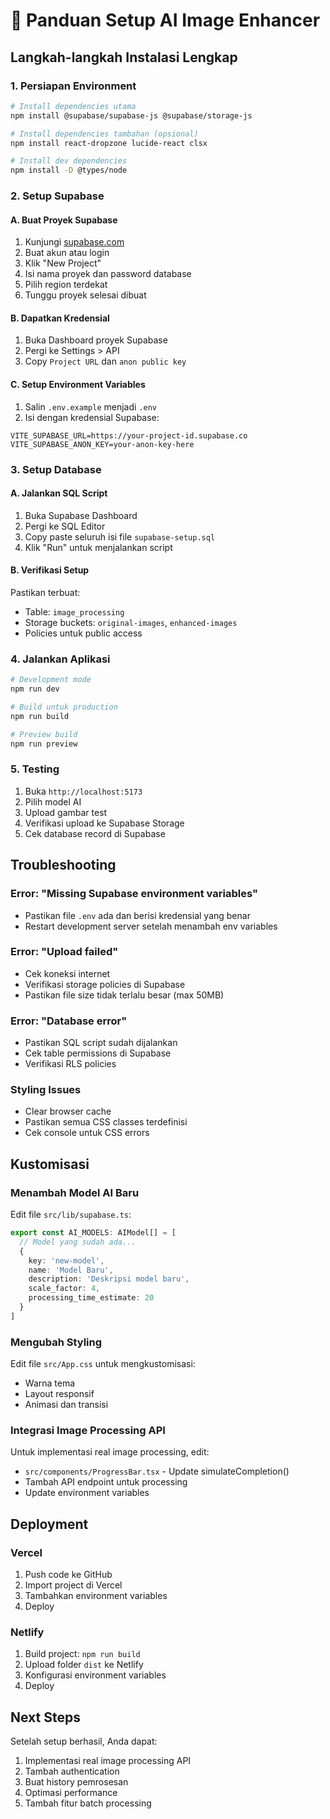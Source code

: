 # 🚀 Panduan Setup AI Image Enhancer

## Langkah-langkah Instalasi Lengkap

### 1. Persiapan Environment

```bash
# Install dependencies utama
npm install @supabase/supabase-js @supabase/storage-js

# Install dependencies tambahan (opsional)
npm install react-dropzone lucide-react clsx

# Install dev dependencies
npm install -D @types/node
```

### 2. Setup Supabase

#### A. Buat Proyek Supabase
1. Kunjungi [supabase.com](https://supabase.com)
2. Buat akun atau login
3. Klik "New Project"
4. Isi nama proyek dan password database
5. Pilih region terdekat
6. Tunggu proyek selesai dibuat

#### B. Dapatkan Kredensial
1. Buka Dashboard proyek Supabase
2. Pergi ke Settings > API
3. Copy `Project URL` dan `anon public key`

#### C. Setup Environment Variables
1. Salin `.env.example` menjadi `.env`
2. Isi dengan kredensial Supabase:

```env
VITE_SUPABASE_URL=https://your-project-id.supabase.co
VITE_SUPABASE_ANON_KEY=your-anon-key-here
```

### 3. Setup Database

#### A. Jalankan SQL Script
1. Buka Supabase Dashboard
2. Pergi ke SQL Editor
3. Copy paste seluruh isi file `supabase-setup.sql`
4. Klik "Run" untuk menjalankan script

#### B. Verifikasi Setup
Pastikan terbuat:
- Table: `image_processing`
- Storage buckets: `original-images`, `enhanced-images`
- Policies untuk public access

### 4. Jalankan Aplikasi

```bash
# Development mode
npm run dev

# Build untuk production
npm run build

# Preview build
npm run preview
```

### 5. Testing

1. Buka `http://localhost:5173`
2. Pilih model AI
3. Upload gambar test
4. Verifikasi upload ke Supabase Storage
5. Cek database record di Supabase

## Troubleshooting

### Error: "Missing Supabase environment variables"
- Pastikan file `.env` ada dan berisi kredensial yang benar
- Restart development server setelah menambah env variables

### Error: "Upload failed"
- Cek koneksi internet
- Verifikasi storage policies di Supabase
- Pastikan file size tidak terlalu besar (max 50MB)

### Error: "Database error"
- Pastikan SQL script sudah dijalankan
- Cek table permissions di Supabase
- Verifikasi RLS policies

### Styling Issues
- Clear browser cache
- Pastikan semua CSS classes terdefinisi
- Cek console untuk CSS errors

## Kustomisasi

### Menambah Model AI Baru
Edit file `src/lib/supabase.ts`:

```typescript
export const AI_MODELS: AIModel[] = [
  // Model yang sudah ada...
  {
    key: 'new-model',
    name: 'Model Baru',
    description: 'Deskripsi model baru',
    scale_factor: 4,
    processing_time_estimate: 20
  }
]
```

### Mengubah Styling
Edit file `src/App.css` untuk mengkustomisasi:
- Warna tema
- Layout responsif
- Animasi dan transisi

### Integrasi Image Processing API
Untuk implementasi real image processing, edit:
- `src/components/ProgressBar.tsx` - Update simulateCompletion()
- Tambah API endpoint untuk processing
- Update environment variables

## Deployment

### Vercel
1. Push code ke GitHub
2. Import project di Vercel
3. Tambahkan environment variables
4. Deploy

### Netlify
1. Build project: `npm run build`
2. Upload folder `dist` ke Netlify
3. Konfigurasi environment variables
4. Deploy

## Next Steps

Setelah setup berhasil, Anda dapat:
1. Implementasi real image processing API
2. Tambah authentication
3. Buat history pemrosesan
4. Optimasi performance
5. Tambah fitur batch processing

